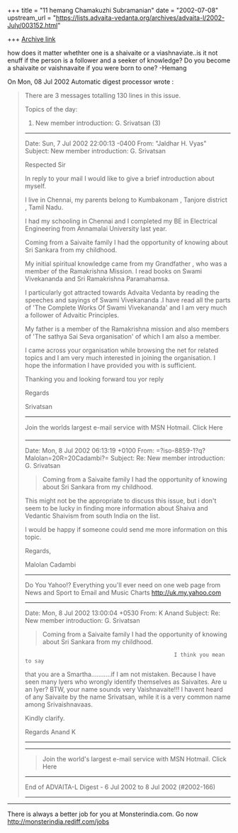 +++
title = "11 hemang Chamakuzhi Subramanian"
date = "2002-07-08"
upstream_url = "https://lists.advaita-vedanta.org/archives/advaita-l/2002-July/003152.html"

+++
[Archive link](https://lists.advaita-vedanta.org/archives/advaita-l/2002-July/003152.html)

how does it matter whethter one is a shaivaite or a viashnaviate..is it not enuff if the person is a follower and a seeker of knowledge?
 Do you become a shaivaite or vaishnavaite if you were born to one?
 -Hemang

On Mon, 08 Jul 2002 Automatic digest processor wrote :
>There are 3 messages totalling 130 lines in this issue.
>
>Topics of the day:
>
>   1. New member introduction: G. Srivatsan (3)
>
>----------------------------------------------------------------------
>
>Date:    Sun, 7 Jul 2002 22:00:13 -0400
> From:    "Jaldhar H. Vyas" <jaldhar at BRAINCELLS.COM>
>Subject: New member introduction: G. Srivatsan
>
>Respected Sir
>
>In reply to your mail I would like to give a brief introduction about
>myself.
>
>I live in Chennai, my parents belong to Kumbakonam  , Tanjore district ,
>Tamil Nadu.
>
>I had my schooling in Chennai and I completed my BE in Electrical
>Engineering from Annamalai University last year.
>
>Coming from a Saivaite family I had the opportunity of knowing about Sri
>Sankara from my childhood.
>
>My initial spiritual knowledge came from my Grandfather , who was a member
>of the Ramakrishna Mission. I  read books on Swami Vivekananda and Sri
>Ramakrishna Paramahamsa.
>
>I particularly got attracted towards Advaita Vedanta by reading the
>speeches and sayings of Swami Vivekananda .I have read all the parts of
>'The Complete Works Of Swami Vivekananda' and I am very much a follower of
>Advaitic Principles.
>
>My father  is a member of the Ramakrishna mission and also members of
>'The sathya Sai Seva organisation' of which I am also a member.
>
>I came across your organisation while browsing the net for related topics
>and I am very much interested in joining the organisation. I hope the
>information I have provided you with is sufficient.
>
>Thanking you and looking forward tou yor reply
>
>Regards
>
>Srivatsan
>
>
>
>
>
>
>
>
>
>
>
>
>
>________________________________________________________________________________
>Join the worlds largest e-mail service with MSN Hotmail. Click Here
>
>------------------------------
>
>Date:    Mon, 8 Jul 2002 06:13:19 +0100
> From:    =?iso-8859-1?q?Malolan=20R=20Cadambi?= <mcadambi at YAHOO.COM>
>Subject: Re: New member introduction: G. Srivatsan
>
> > Coming from a Saivaite family I had the opportunity of knowing
> > about Sri
> > Sankara from my childhood.
>
>This might not be the appropriate to discuss this issue, but i don't
>seem to be lucky in finding more information about Shaiva and
>Vedantic Shaivism from south India on the list.
>
>I would be happy if someone could send me more information on this
>topic.
>
>Regards,
>
>Malolan Cadambi
>
>__________________________________________________
>Do You Yahoo!?
>Everything you'll ever need on one web page
> from News and Sport to Email and Music Charts
>http://uk.my.yahoo.com
>
>------------------------------
>
>Date:    Mon, 8 Jul 2002 13:00:04 +0530
> From:    K Anand <carex at VSNL.COM>
>Subject: Re: New member introduction: G. Srivatsan
>
> > Coming from a Saivaite family I had the opportunity of knowing about Sri
> > Sankara from my childhood.
>
>                                                    I think you mean to say
>that you are a Smartha...........if I am not mistaken. Because I have seen
>many Iyers who wrongly identify themselves as Saivaites. Are u an Iyer? BTW,
>your name sounds very Vaishnavaite!!! I havent heard of any Saivaite by the
>name Srivatsan, while it is a very common name among Srivaishnavaas.
>
>Kindly clarify.
>
>Regards
>Anand K
> >
> >
> >
> >
> >
> >
> >
> >
> >
> >
> >
> >
> >
>____________________________________________________________________________
>____
> > Join the world's largest e-mail service with MSN Hotmail. Click Here
> >
>
>------------------------------
>
>End of ADVAITA-L Digest - 6 Jul 2002 to 8 Jul 2002 (#2002-166)
>**************************************************************

_________________________________________________________
There is always a better job for you at Monsterindia.com.
Go now http://monsterindia.rediff.com/jobs


